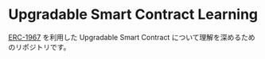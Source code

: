 # Upgradable Smart Contract Learning

[ERC-1967](https://eips.ethereum.org/EIPS/eip-1967) を利用した Upgradable Smart Contract について理解を深めるためのリポジトリです。
